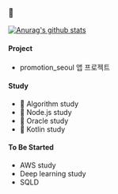 ###  👋

<!--
**hyeji1221/hyeji1221** is a ✨ _special_ ✨ repository because its `README.md` (this file) appears on your GitHub profile.

Here are some ideas to get you started:

- 🔭 I’m currently working on ...
- 🌱 I’m currently learning ...
- 👯 I’m looking to collaborate on ...
- 🤔 I’m looking for help with ...
- 💬 Ask me about ...
- 📫 How to reach me: ...
- 😄 Pronouns: ...
- ⚡ Fun fact: ...
-->
<!--[![Hits](https://hits.seeyoufarm.com/api/count/incr/badge.svg?url=https%3A%2F%2Fgithub.com%2Fhyeji1221&count_bg=%2379C83D&title_bg=%23555555&icon=&icon_color=%23E7E7E7&title=hits&edge_flat=false)](https://hits.seeyoufarm.com)-->
[![Anurag's github stats](https://github-readme-stats.vercel.app/api?username=hyeji1221)](https://github.com/anuraghazra/github-readme-stats)

<!--[![Top Langs](https://github-readme-stats.vercel.app/api/top-langs/?username=hyeji1221&layout=compact)](https://github.com/anuraghazra/github-readme-stats) use language-->

#### Project
- promotion_seoul 앱 프로젝트 

#### Study

- 🌱 Algorithm study 
- 🌱 Node.js study 
- 🌱 Oracle study
- 🌱 Kotlin study 

#### To Be Started
- AWS study
- Deep learning study
- SQLD
